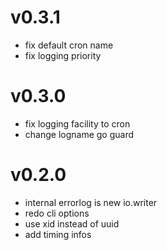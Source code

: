# v0.3.1

* fix default cron name
* fix logging priority

# v0.3.0

* fix logging facility to cron
* change logname go guard

# v0.2.0

* internal errorlog is new io.writer
* redo cli options
* use xid instead of uuid
* add timing infos
